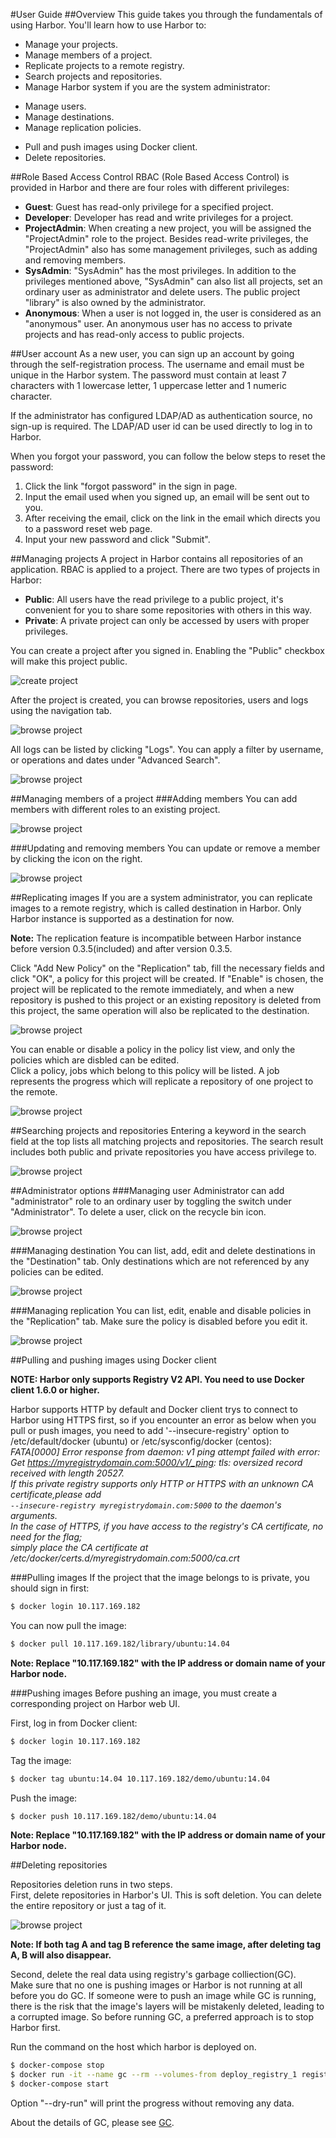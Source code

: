 #User Guide
##Overview
This guide takes you through the fundamentals of using Harbor. You'll learn how to use Harbor to:  

* Manage your projects.
* Manage members of a project.
* Replicate projects to a remote registry.
* Search projects and repositories.
* Manage Harbor system if you are the system administrator:
 + Manage users.
 + Manage destinations.
 + Manage replication policies.
* Pull and push images using Docker client.
* Delete repositories.


##Role Based Access Control
RBAC (Role Based Access Control) is provided in Harbor and there are four roles with different privileges:  

* **Guest**: Guest has read-only privilege for a specified project.
* **Developer**: Developer has read and write privileges for a project.
* **ProjectAdmin**: When creating a new project, you will be assigned the "ProjectAdmin" role to the project. Besides read-write privileges, the "ProjectAdmin" also has some management privileges, such as adding and removing members.
* **SysAdmin**: "SysAdmin" has the most privileges. In addition to the privileges mentioned above, "SysAdmin" can also list all projects, set an ordinary user as administrator and delete users. The public project "library" is also owned by the administrator.  
* **Anonymous**: When a user is not logged in, the user is considered as an "anonymous" user. An anonymous user has no access to private projects and has read-only access to public projects.  

##User account
As a new user, you can sign up an account by going through the self-registration process. The username and email must be unique in the Harbor system. The password must contain at least 7 characters with 1 lowercase letter, 1 uppercase letter and 1 numeric character.  

If the administrator has configured LDAP/AD as authentication source, no sign-up is required. The LDAP/AD user id can be used directly to log in to Harbor.  
  
When you forgot your password, you can follow the below steps to reset the password:  

1. Click the link "forgot password" in the sign in page.
2. Input the email used when you signed up, an email will be sent out to you.
3. After receiving the email, click on the link in the email which directs you to a password reset web page.
4. Input your new password and click "Submit".


##Managing projects
A project in Harbor contains all repositories of an application. RBAC is applied to a project. There are two types of projects in Harbor:  

* **Public**: All users have the read privilege to a public project, it's convenient for you to share some repositories with others in this way.
* **Private**: A private project can only be accessed by users with proper privileges.  

You can create a project after you signed in. Enabling the "Public" checkbox will make this project public.  

![create project](img/new_create_project.png)  

After the project is created, you can browse repositories, users and logs using the navigation tab.  

![browse project](img/new_browse_project.png)  

All logs can be listed by clicking "Logs". You can apply a filter by username, or operations and dates under "Advanced Search".  

![browse project](img/new_project_log.png)  

##Managing members of a project 
###Adding members
You can add members with different roles to an existing project.  

![browse project](img/new_add_member.png)

###Updating and removing members
You can update or remove a member by clicking the icon on the right.  

![browse project](img/new_remove_update_member.png)

##Replicating images
If you are a system administrator, you can replicate images to a remote registry, which is called destination in Harbor. Only Harbor instance is supported as a destination for now.  

**Note:** The replication feature is incompatible between Harbor instance before version 0.3.5(included) and after version 0.3.5.  	

Click "Add New Policy" on the "Replication" tab, fill the necessary fields and click "OK", a policy for this project will be created. If  "Enable" is chosen, the project will be replicated to the remote immediately, and when a new repository is pushed to this project or an existing repository is deleted from this project, the same operation will also be replicated to the destination.  

![browse project](img/new_create_policy.png)

You can enable or disable a policy in the policy list view, and only the policies which are disbled can be edited.  
Click a policy, jobs which belong to this policy will be listed. A job represents the progress which will replicate a repository of one project to the remote.

![browse project](img/new_policy_list.png)

##Searching projects and repositories
Entering a keyword in the search field at the top lists all matching projects and repositories. The search result includes both public and private repositories you have access privilege to.  

![browse project](img/new_search.png)

##Administrator options
###Managing user
Administrator can add "administrator" role to an ordinary user by toggling the switch under "Administrator". To delete a user, click on the recycle bin icon.  

![browse project](img/new_set_admin_remove_user.png)

###Managing destination
You can list, add, edit and delete destinations in the "Destination" tab. Only destinations which are not referenced by any policies can be edited.  

![browse project](img/new_manage_destination.png)

###Managing replication
You can list, edit, enable and disable policies in the "Replication" tab. Make sure the policy is disabled before you edit it.  

![browse project](img/new_manage_replication.png)

##Pulling and pushing images using Docker client

**NOTE: Harbor only supports Registry V2 API. You need to use Docker client 1.6.0 or higher.**  

Harbor supports HTTP by default and Docker client trys to connect to Harbor using HTTPS first, so if you encounter an error as below when you pull or push images, you need to add '--insecure-registry' option to /etc/default/docker (ubuntu) or /etc/sysconfig/docker (centos):    
*FATA[0000] Error response from daemon: v1 ping attempt failed with error:  
Get https://myregistrydomain.com:5000/v1/_ping: tls: oversized record received with length 20527.   
If this private registry supports only HTTP or HTTPS with an unknown CA certificate,please add   
`--insecure-registry myregistrydomain.com:5000` to the daemon's arguments.  
In the case of HTTPS, if you have access to the registry's CA certificate, no need for the flag;  
simply place the CA certificate at /etc/docker/certs.d/myregistrydomain.com:5000/ca.crt*  

###Pulling images
If the project that the image belongs to is private, you should sign in first:  

```sh
$ docker login 10.117.169.182  
```
  
You can now pull the image:  

```sh
$ docker pull 10.117.169.182/library/ubuntu:14.04  
```

**Note: Replace "10.117.169.182" with the IP address or domain name of your Harbor node.**

###Pushing images
Before pushing an image, you must create a corresponding project on Harbor web UI. 

First, log in from Docker client:  

```sh
$ docker login 10.117.169.182  
```
  
Tag the image:  

```sh
$ docker tag ubuntu:14.04 10.117.169.182/demo/ubuntu:14.04  
``` 

Push the image:

```sh
$ docker push 10.117.169.182/demo/ubuntu:14.04  
```  

**Note: Replace "10.117.169.182" with the IP address or domain name of your Harbor node.**

##Deleting repositories

Repositories deletion runs in two steps.  
First, delete repositories in Harbor's UI. This is soft deletion. You can delete the entire repository or just a tag of it.  

![browse project](img/new_delete_repository.png)

**Note: If both tag A and tag B reference the same image, after deleting tag A, B will also disappear.**  

Second, delete the real data using registry's garbage colliection(GC).  
Make sure that no one is pushing images or Harbor is not running at all before you do GC. If someone were to push an image while GC is running, there is the risk that the image's layers will be mistakenly deleted, leading to a corrupted image. So before running GC, a preferred approach is to stop Harbor first.  

Run the command on the host which harbor is deployed on. 

```sh
$ docker-compose stop
$ docker run -it --name gc --rm --volumes-from deploy_registry_1 registry:2.4.0 garbage-collect [--dry-run] /etc/registry/config.yml
$ docker-compose start
```  

Option "--dry-run" will print the progress without removing any data.  

About the details of GC, please see [GC](https://github.com/docker/docker.github.io/blob/master/registry/garbage-collection.md).  